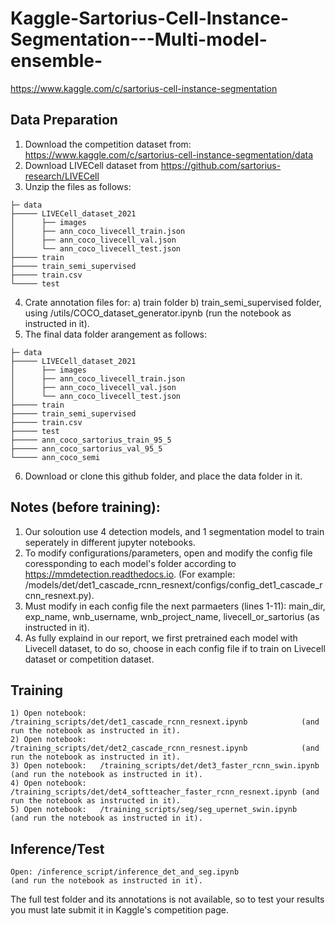 # Kaggle-Sartorius-Cell-Instance-Segmentation---Multi-model-ensemble-

https://www.kaggle.com/c/sartorius-cell-instance-segmentation


## Data Preparation
1) Download the competition dataset from: https://www.kaggle.com/c/sartorius-cell-instance-segmentation/data
2) Download LIVECell dataset from https://github.com/sartorius-research/LIVECell 
3) Unzip the files as follows:
```
├─ data
├───── LIVECell_dataset_2021
│      ├── images
│      ├── ann_coco_livecell_train.json
│      ├── ann_coco_livecell_val.json
│      └── ann_coco_livecell_test.json
├───── train
├───── train_semi_supervised
├───── train.csv
└───── test
```
4) Crate annotation files for: a) train folder  b) train_semi_supervised folder,
    using /utils/COCO_dataset_generator.ipynb (run the notebook as instructed in it).
5) The final data folder arangement as follows:
```
├─ data
├───── LIVECell_dataset_2021
│      ├── images
│      ├── ann_coco_livecell_train.json
│      ├── ann_coco_livecell_val.json
│      └── ann_coco_livecell_test.json
├───── train
├───── train_semi_supervised
├───── train.csv
├───── test
├───── ann_coco_sartorius_train_95_5
├───── ann_coco_sartorius_val_95_5
└───── ann_coco_semi
```
6) Download or clone this github folder, and place the data folder in it.

## Notes (before training): 
1) Our soloution use 4 detection models, and 1 segmentation model to train seperately in different jupyter notebooks.
2) To modify configurations/parameters, open and modify the config file coressponding to each model's folder according to https://mmdetection.readthedocs.io.
         (For example: /models/det/det1_cascade_rcnn_resnext/configs/config_det1_cascade_rcnn_resnext.py).
3) Must modify in each config file the next parmaeters (lines 1-11): main_dir, exp_name, wnb_username, wnb_project_name, livecell_or_sartorius (as instructed in it).
4) As fully explaind in our report, we first pretrained each model with Livecell dataset, to do so, choose in each config file if to train on Livecell dataset or competition dataset.

## Training
```
1) Open notebook:   /training_scripts/det/det1_cascade_rcnn_resnext.ipynb            (and run the notebook as instructed in it).
2) Open notebook:   /training_scripts/det/det2_cascade_rcnn_resnest.ipynb            (and run the notebook as instructed in it).
3) Open notebook:   /training_scripts/det/det3_faster_rcnn_swin.ipynb                (and run the notebook as instructed in it).
4) Open notebook:   /training_scripts/det/det4_softteacher_faster_rcnn_resnext.ipynb (and run the notebook as instructed in it).
5) Open notebook:   /training_scripts/seg/seg_upernet_swin.ipynb                     (and run the notebook as instructed in it).
```
## Inference/Test
```
Open: /inference_script/inference_det_and_seg.ipynb                    (and run the notebook as instructed in it).
```

The full test folder and its annotations is not available, so to test your results you must late submit it in Kaggle's competition page.

